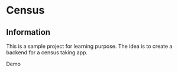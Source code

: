 # Census

## Information

This is a sample project for learning purpose.
The idea is to create a backend for a census taking app.

Demo
 
